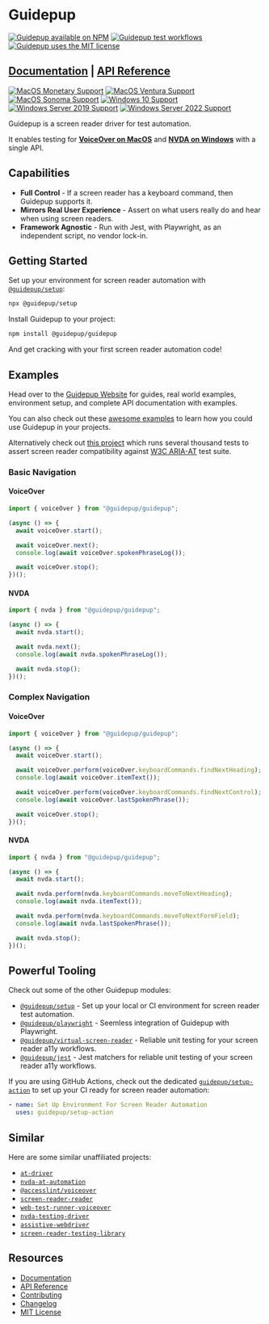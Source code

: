 # Guidepup

<a href="https://www.npmjs.com/package/@guidepup/guidepup"><img alt="Guidepup available on NPM" src="https://img.shields.io/npm/v/@guidepup/guidepup" /></a>
<a href="https://github.com/guidepup/guidepup/actions/workflows/test.yml"><img alt="Guidepup test workflows" src="https://github.com/guidepup/guidepup/workflows/Test/badge.svg" /></a>
<a href="https://github.com/guidepup/guidepup/blob/main/LICENSE"><img alt="Guidepup uses the MIT license" src="https://img.shields.io/github/license/guidepup/guidepup" /></a>

## [Documentation](https://guidepup.dev) | [API Reference](https://www.guidepup.dev/docs/api/class-guidepup)

[![MacOS Monetary Support](https://img.shields.io/badge/macos-Monetary-blue.svg?logo=apple)](https://apps.apple.com/us/app/macos-monterey/id1576738294)
[![MacOS Ventura Support](https://img.shields.io/badge/macos-Ventura-blue.svg?logo=apple)](https://apps.apple.com/us/app/macos-ventura/id1638787999)
[![MacOS Sonoma Support](https://img.shields.io/badge/macos-Somona-blue.svg?logo=apple)](https://apps.apple.com/us/app/macos-sonoma/id6450717509)
[![Windows 10 Support](https://img.shields.io/badge/windows-10-blue.svg?logo=windows10)](https://www.microsoft.com/en-gb/software-download/windows10ISO)
[![Windows Server 2019 Support](https://img.shields.io/badge/windows_server-2019-blue.svg?logo=windows)](https://www.microsoft.com/en-us/evalcenter/evaluate-windows-server-2019)
[![Windows Server 2022 Support](https://img.shields.io/badge/windows_server-2022-blue.svg?logo=windows)](https://www.microsoft.com/en-us/evalcenter/evaluate-windows-server-2022)

Guidepup is a screen reader driver for test automation.

It enables testing for <a href="https://www.guidepup.dev/docs/api/class-voiceover"><b>VoiceOver on MacOS</b></a> and <a href="https://www.guidepup.dev/docs/api/class-nvda"><b>NVDA on Windows</b></a> with a single API.

## Capabilities

- **Full Control** - If a screen reader has a keyboard command, then Guidepup supports it.
- **Mirrors Real User Experience** - Assert on what users really do and hear when using screen readers.
- **Framework Agnostic** - Run with Jest, with Playwright, as an independent script, no vendor lock-in.

## Getting Started

Set up your environment for screen reader automation with [`@guidepup/setup`](https://github.com/guidepup/setup):

```bash
npx @guidepup/setup
```

Install Guidepup to your project:

```bash
npm install @guidepup/guidepup
```

And get cracking with your first screen reader automation code!

## Examples

Head over to the [Guidepup Website](https://www.guidepup.dev/) for guides, real world examples, environment setup, and complete API documentation with examples.

You can also check out these [awesome examples](https://github.com/guidepup/guidepup/tree/main/examples) to learn how you could use Guidepup in your projects.

Alternatively check out [this project](https://github.com/guidepup/aria-at-tests) which runs several thousand tests to assert screen reader compatibility against [W3C ARIA-AT](https://github.com/w3c/aria-at) test suite.

### Basic Navigation

#### VoiceOver

```ts
import { voiceOver } from "@guidepup/guidepup";

(async () => {
  await voiceOver.start();

  await voiceOver.next();
  console.log(await voiceOver.spokenPhraseLog());

  await voiceOver.stop();
})();
```

#### NVDA

```ts
import { nvda } from "@guidepup/guidepup";

(async () => {
  await nvda.start();

  await nvda.next();
  console.log(await nvda.spokenPhraseLog());

  await nvda.stop();
})();
```

### Complex Navigation

#### VoiceOver

```ts
import { voiceOver } from "@guidepup/guidepup";

(async () => {
  await voiceOver.start();

  await voiceOver.perform(voiceOver.keyboardCommands.findNextHeading);
  console.log(await voiceOver.itemText());

  await voiceOver.perform(voiceOver.keyboardCommands.findNextControl);
  console.log(await voiceOver.lastSpokenPhrase());

  await voiceOver.stop();
})();
```

#### NVDA

```ts
import { nvda } from "@guidepup/guidepup";

(async () => {
  await nvda.start();

  await nvda.perform(nvda.keyboardCommands.moveToNextHeading);
  console.log(await nvda.itemText());

  await nvda.perform(nvda.keyboardCommands.moveToNextFormField);
  console.log(await nvda.lastSpokenPhrase());

  await nvda.stop();
})();
```

## Powerful Tooling

Check out some of the other Guidepup modules:

- [`@guidepup/setup`](https://github.com/guidepup/setup/) - Set up your local or CI environment for screen reader test automation.
- [`@guidepup/playwright`](https://github.com/guidepup/guidepup-playwright/) - Seemless integration of Guidepup with Playwright.
- [`@guidepup/virtual-screen-reader`](https://github.com/guidepup/virtual-screen-reader/) - Reliable unit testing for your screen reader a11y workflows.
- [`@guidepup/jest`](https://github.com/guidepup/jest/) - Jest matchers for reliable unit testing of your screen reader a11y workflows.

If you are using GitHub Actions, check out the dedicated [`guidepup/setup-action`](https://github.com/marketplace/actions/guidepup-setup) to set up your CI ready for screen reader automation:

```yaml
- name: Set Up Environment For Screen Reader Automation
  uses: guidepup/setup-action
```

## Similar

Here are some similar unaffiliated projects:

- [`at-driver`](https://github.com/w3c/at-driver)
- [`nvda-at-automation`](https://github.com/Prime-Access-Consulting/nvda-at-automation)
- [`@accesslint/voiceover`](https://github.com/AccessLint/screenreaders)
- [`screen-reader-reader`](https://github.com/phenomnomnominal/screen-reader-reader)
- [`web-test-runner-voiceover`](https://github.com/coryrylan/web-test-runner-voiceover)
- [`nvda-testing-driver`](https://github.com/kastwey/nvda-testing-driver)
- [`assistive-webdriver`](https://github.com/AmadeusITGroup/Assistive-Webdriver)
- [`screen-reader-testing-library`](https://github.com/eps1lon/screen-reader-testing-library)

## Resources

- [Documentation](https://www.guidepup.dev/docs/intro)
- [API Reference](https://www.guidepup.dev/docs/api/class-guidepup)
- [Contributing](.github/CONTRIBUTING.md)
- [Changelog](https://github.com/guidepup/guidepup/releases)
- [MIT License](https://github.com/guidepup/guidepup/blob/main/LICENSE)
